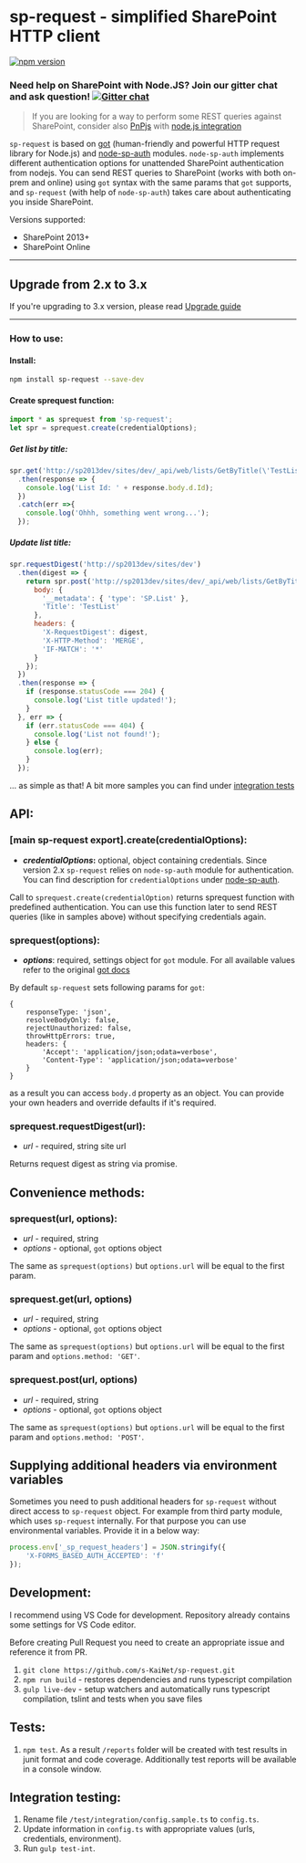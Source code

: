 # sp-request - simplified SharePoint HTTP client
[![npm version](https://badge.fury.io/js/sp-request.svg)](https://badge.fury.io/js/sp-request)

### Need help on SharePoint with Node.JS? Join our gitter chat and ask question! [![Gitter chat](https://badges.gitter.im/gitterHQ/gitter.png)](https://gitter.im/sharepoint-node/Lobby)

> If you are looking for a way to perform some REST queries against SharePoint, consider also [PnPjs](https://github.com/pnp/pnpjs/) with [node.js integration](https://github.com/SharePoint-NodeJS/pnp-auth)

 `sp-request` is based on [got](https://github.com/sindresorhus/got/) (human-friendly and powerful HTTP request library for Node.js) and [node-sp-auth](https://github.com/s-KaiNet/node-sp-auth) modules. `node-sp-auth` implements different authentication options for unattended SharePoint authentication from nodejs. You can send REST queries to SharePoint (works with both on-prem and online) using `got` syntax with the same params that `got` supports, and `sp-request` (with help of `node-sp-auth`) takes care about authenticating you inside SharePoint.

 Versions supported:
 * SharePoint 2013+
 * SharePoint Online

---

## Upgrade from 2.x to 3.x

If you're upgrading to 3.x version, please read [Upgrade guide](/UpgradeTo3x.md)

---

### How to use:

#### Install:

```bash
npm install sp-request --save-dev
```

#### Create sprequest function:

```javascript
import * as sprequest from 'sp-request';
let spr = sprequest.create(credentialOptions);
```

##### Get list by title:

```javascript
spr.get('http://sp2013dev/sites/dev/_api/web/lists/GetByTitle(\'TestList\')')
  .then(response => {
    console.log('List Id: ' + response.body.d.Id);
  })
  .catch(err =>{
    console.log('Ohhh, something went wrong...');
  });
```

##### Update list title:

```javascript
spr.requestDigest('http://sp2013dev/sites/dev')
  .then(digest => {
    return spr.post('http://sp2013dev/sites/dev/_api/web/lists/GetByTitle(\'TestList\')', {
      body: {
        '__metadata': { 'type': 'SP.List' },
        'Title': 'TestList'
      },
      headers: {
        'X-RequestDigest': digest,
        'X-HTTP-Method': 'MERGE',
        'IF-MATCH': '*'
      }
    });
  })
  .then(response => {
    if (response.statusCode === 204) {
      console.log('List title updated!');
    }
  }, err => {
    if (err.statusCode === 404) {
      console.log('List not found!');
    } else {
      console.log(err);
    }
  });
```

... as simple as that! A bit more samples you can find under [integration tests](https://github.com/s-KaiNet/sp-request/blob/master/test/integration/integration.spec.ts)

## API:

### [main sp-request export].create(credentialOptions):

- **_credentialOptions_:** optional, object containing credentials.
  Since version 2.x `sp-request` relies on `node-sp-auth` module for authentication. You can find description for `credentialOptions` under [node-sp-auth](https://github.com/s-KaiNet/node-sp-auth#params).

Call to `sprequest.create(credentialOption)` returns sprequest function with predefined authentication. You can use this function later to send REST queries (like in samples above) without specifying credentials again.
### sprequest(options):

 - **_options_**: required, settings object for `got` module. For all available values refer to the original [got docs](https://github.com/sindresorhus/got)

By default `sp-request` sets following params for `got`:

```
{
    responseType: 'json',
    resolveBodyOnly: false,
    rejectUnauthorized: false,
    throwHttpErrors: true,
    headers: {
        'Accept': 'application/json;odata=verbose',
        'Content-Type': 'application/json;odata=verbose'
    }
}
```

as a result you can access `body.d` property as an object. You can provide your own headers and override defaults if it's required.

### sprequest.requestDigest(url):

 - _url_ - required, string site url

Returns request digest as string via promise.

## Convenience methods:

### sprequest(url, options):

 - _url_ - required, string
 - _options_ - optional, `got` options object

The same as `sprequest(options)` but `options.url` will be equal to the first param.

### sprequest.get(url, options)

 - _url_ - required, string
 - _options_ - optional, `got` options object

The same as `sprequest(options)` but `options.url` will be equal to the first param and `options.method: 'GET'`.

### sprequest.post(url, options)

 - _url_ - required, string
 - _options_ - optional, `got` options object

The same as `sprequest(options)` but `options.url` will be equal to the first param and `options.method: 'POST'`.

## Supplying additional headers via environment variables

Sometimes you need to push additional headers for `sp-request` without direct access to `sp-request` object. For example from third party module, which uses `sp-request` internally. For that purpose you can use environmental variables. Provide it in a below way:

```javascript
process.env['_sp_request_headers'] = JSON.stringify({
	'X-FORMS_BASED_AUTH_ACCEPTED': 'f'
});
```

## Development:

I recommend using VS Code for development. Repository already contains some settings for VS Code editor.

Before creating Pull Request you need to create an appropriate issue and reference it from PR.

1. `git clone https://github.com/s-KaiNet/sp-request.git`
2. `npm run build` - restores dependencies and runs typescript compilation
3. `gulp live-dev` - setup watchers and automatically runs typescript compilation, tslint and tests when you save files

## Tests:

1. `npm test`. As a result `/reports` folder will be created with test results in junit format and code coverage. Additionally test reports will be available in a console window.

## Integration testing:

1. Rename file `/test/integration/config.sample.ts` to `config.ts`.
2. Update information in `config.ts` with appropriate values (urls, credentials, environment).
3. Run `gulp test-int`.
